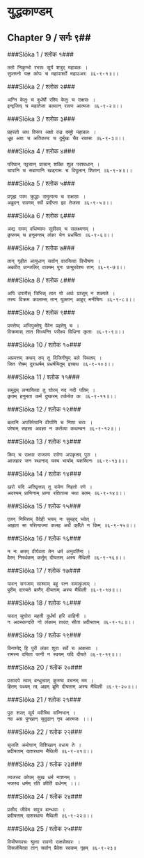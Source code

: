 युद्धकाण्डम्
===============================


## Chapter 9  / सर्गः ९##


###Slōka 1 / श्लोक १###


    ततो निकुम्भो रभसः सूर्य शत्रुर् महाबलः ।
    सुप्तघ्नो यज्ञ कोपः च महापार्श्वो महाउअरः ॥६-९-१॥।।


###Slōka 2 / श्लोक २###


    अग्नि केतुः च दुर्धर्षो रश्मि केतुः च राक्षसः ।
    इन्द्रजिच् च महातेजा बलवान् रावण आत्मजः ॥६-९-२॥।।


###Slōka 3 / श्लोक ३###


    प्रहस्तो अथ विरूप अक्षो वज्र दम्ष्ट्रो महाबलः ।
    धूम्र अक्षः च अतिकायः च दुर्मुखः चैव राक्षसः ॥६-९-३॥।।


###Slōka 4 / श्लोक ४###


    परिघान् पट्टसान् प्रासान् शक्ति शूल परश्वधान् ।
    चापानि च सबाणानि खड्गामः च विपुलान् शितान् ॥६-९-४॥।।


###Slōka 5 / श्लोक ५###


    प्रगृह्य परम क्रुद्धाः समुत्पत्य च राक्षसाः ।
    अब्रुवन् रावणम् सर्वे प्रदीप्ता इव तेजसा ॥६-९-५॥।।


###Slōka 6 / श्लोक ६###


    अद्य रामम् वधिष्यामः सुग्रीवम् च सलक्ष्मणम् ।
    कृपणम् च हनूमन्तम् लंका येन प्रधर्षिता ॥६-९-६॥।।


###Slōka 7 / श्लोक ७###


    तान् गृहीत आयुधान् सर्वान् वारयित्वा विभीषणः ।
    अब्रवीत् प्रान्जलिर् वाक्यम् पुनः प्रत्युपवेश्य तान् ॥६-९-७॥।।


###Slōka 8 / श्लोक ८###


    अपि उपायैस् त्रिभिस् तात यो अर्थः प्राप्तुम् न शक्यते ।
    तस्य विक्रम कालाम्स् तान् युक्तान् आहुर् मनीषिणः ॥६-९-८॥।।


###Slōka 9 / श्लोक ९###


    प्रमत्तेष्व् अभियुक्तेषु दैवेन प्रहतेषु च ।
    विक्रमास् तात सिध्यन्ति परीक्ष्य विधिना कृताः ॥६-९-९॥।।


###Slōka 10 / श्लोक १०###


    अप्रमत्तम् कथम् तम् तु विजिगीषुम् बले स्थितम् ।
    जित रोषम् दुराधर्षम् प्रधर्षयितुम् इच्चथ ॥६-९-१०॥।।


###Slōka 11 / श्लोक ११###


    समुद्रम् लन्घयित्वा तु घोरम् नद नदी पतिम् ।
    कृतम् हनुमता कर्म दुष्करम् तर्कयेत कः ॥६-९-११॥।।


###Slōka 12 / श्लोक १२###


    बलानि अपरिमेयानि वीर्याणि च निशा चराः ।
    परेषाम् सहसा अवज्ञा न कर्तव्या कथम्चन ॥६-९-१२॥।।


###Slōka 13 / श्लोक १३###


    किम् च राक्षस राजस्य रामेण अपकृतम् पुरा ।
    आजहार जन स्थानाद् यस्य भार्याम् यशस्विनः ॥६-९-१३॥।।


###Slōka 14 / श्लोक १४###


    खरो यदि अतिवृत्तस् तु रामेण निहतो रणे ।
    अवश्यम् प्राणिनाम् प्राणा रक्षितव्या यथा बलम् ॥६-९-१४॥।।


###Slōka 15 / श्लोक १५###


    एतन् निमित्तम् वैदेही भयम् नः सुमहद् भवेत् ।
    आहृता सा परित्याज्या कलह अर्थे क्Rते न किम् ॥६-९-१५॥।।


###Slōka 16 / श्लोक १६###


    न नः क्षमम् वीर्यवता तेन धर्म अनुवर्तिना ।
    वैरम् निरर्थकम् कर्तुम् दीयताम् अस्य मैथिली ॥६-९-१६॥।।


###Slōka 17 / श्लोक १७###


    यावन् सगजाम् साश्वाम् बहु रत्न समाकुलाम् ।
    पुरीम् दारयते बाणैर् दीयताम् अस्य मैथिली ॥६-९-१७॥।।


###Slōka 18 / श्लोक १८###


    यावत् सुघोरा महती दुर्धर्षा हरि वाहिनी ।
    न अवस्कन्दति नो लंकाम् तावत् सीता प्रदीयताम् ॥६-९-१८॥।।


###Slōka 19 / श्लोक १९###


    विनश्येद्द् हि पुरी लंका शूराः सर्वे च आक्षसाः ।
    रामस्य दयिता पत्नी न स्वयम् यदि दीयते ॥६-९-१९॥।।


###Slōka 20 / श्लोक २०###


    प्रसादये त्वाम् बन्धुत्वात् कुरुष्व वचनम् मम ।
    हितम् पथ्यम् त्व् अहम् ब्रूमि दीयताम् अस्य मैथिली ॥६-९-२०॥।।


###Slōka 21 / श्लोक २१###


    पुरा शरत् सूर्य मरीच्चि सम्निभान् ।
    नव अग्र पुन्खान् सुदृढान् नृप आत्मजः ।।।


###Slōka 22 / श्लोक २२###


    सृजति अमोघान् विशिखान् वधाय ते ।
    प्रदीयताम् दाशरथाय मैथिली ॥६-९-२१॥।।


###Slōka 23 / श्लोक २३###


    त्यजस्व कोपम् सुख धर्म नाशनम् ।
    भजस्व धर्मम् रति कीर्ति वर्धनम् ।।।


###Slōka 24 / श्लोक २४###


    प्रसीद जीवेम सपुत्र बान्धवाः ।
    प्रदीयताम् दाशरथाय मैथिली ॥६-९-२२॥।।


###Slōka 25 / श्लोक २५###


    विभीषणवचः श्रुत्वा रावणो राक्षसेश्वरः ।
    विसर्जयित्वा तान् सर्वान् प्रैवेश स्वकम् गृहम् ॥६-९-२३॥


